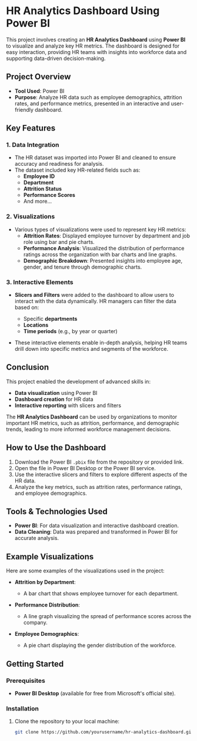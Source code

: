 # HR Analytics Dashboard Using Power BI

This project involves creating an **HR Analytics Dashboard** using **Power BI** to visualize and analyze key HR metrics. The dashboard is designed for easy interaction, providing HR teams with insights into workforce data and supporting data-driven decision-making.

## Project Overview

- **Tool Used**: Power BI
- **Purpose**: Analyze HR data such as employee demographics, attrition rates, and performance metrics, presented in an interactive and user-friendly dashboard.

## Key Features

### 1. Data Integration
- The HR dataset was imported into Power BI and cleaned to ensure accuracy and readiness for analysis.
- The dataset included key HR-related fields such as:
  - **Employee ID**
  - **Department**
  - **Attrition Status**
  - **Performance Scores**
  - And more...

### 2. Visualizations
- Various types of visualizations were used to represent key HR metrics:
  - **Attrition Rates**: Displayed employee turnover by department and job role using bar and pie charts.
  - **Performance Analysis**: Visualized the distribution of performance ratings across the organization with bar charts and line graphs.
  - **Demographic Breakdown**: Presented insights into employee age, gender, and tenure through demographic charts.

### 3. Interactive Elements
- **Slicers and Filters** were added to the dashboard to allow users to interact with the data dynamically. HR managers can filter the data based on:
  - Specific **departments**
  - **Locations**
  - **Time periods** (e.g., by year or quarter)
  
- These interactive elements enable in-depth analysis, helping HR teams drill down into specific metrics and segments of the workforce.

## Conclusion
This project enabled the development of advanced skills in:
- **Data visualization** using Power BI
- **Dashboard creation** for HR data
- **Interactive reporting** with slicers and filters

The **HR Analytics Dashboard** can be used by organizations to monitor important HR metrics, such as attrition, performance, and demographic trends, leading to more informed workforce management decisions.

## How to Use the Dashboard

1. Download the Power BI `.pbix` file from the repository or provided link.
2. Open the file in Power BI Desktop or the Power BI service.
3. Use the interactive slicers and filters to explore different aspects of the HR data.
4. Analyze the key metrics, such as attrition rates, performance ratings, and employee demographics.

## Tools & Technologies Used

- **Power BI**: For data visualization and interactive dashboard creation.
- **Data Cleaning**: Data was prepared and transformed in Power BI for accurate analysis.

## Example Visualizations

Here are some examples of the visualizations used in the project:
- **Attrition by Department**: 
  - A bar chart that shows employee turnover for each department.
  
- **Performance Distribution**: 
  - A line graph visualizing the spread of performance scores across the company.
  
- **Employee Demographics**: 
  - A pie chart displaying the gender distribution of the workforce.

## Getting Started

### Prerequisites
- **Power BI Desktop** (available for free from Microsoft's official site).
  
### Installation
1. Clone the repository to your local machine:
   ```bash
   git clone https://github.com/yourusername/hr-analytics-dashboard.git
